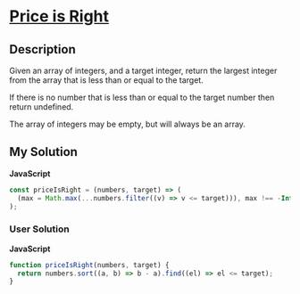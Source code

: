 # [Price is Right](https://www.codewars.com/kata/5af0a5fc783bb49e9500007d)

## Description

Given an array of integers, and a target integer, return the largest integer from the array that is less than or equal to the target.

If there is no number that is less than or equal to the target number then return undefined.

The array of integers may be empty, but will always be an array.

## My Solution

**JavaScript**

```js
const priceIsRight = (numbers, target) => (
  (max = Math.max(...numbers.filter((v) => v <= target))), max !== -Infinity ? max : undefined
);
```

### User Solution

**JavaScript**

```js
function priceIsRight(numbers, target) {
  return numbers.sort((a, b) => b - a).find((el) => el <= target);
}
```

